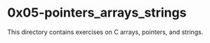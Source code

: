 # 0x05-pointers_arrays_strings

This directory contains exercises on C arrays, pointers, and strings.
